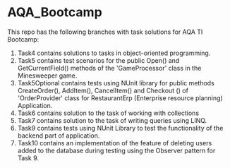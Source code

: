 # AQA_Bootcamp
This repo has the following branches with task solutions for AQA TI Bootcamp:
1. Task4 contains solutions to tasks in object-oriented programming.
2. Task5 contains test scenarios for the public  Open() and GetCurrentField() methods of the 'GameProcessor' class in the Minesweeper game.
3. Task5Optional contains tests using NUnit library for public methods CreateOrder(), AddItem(), CancelItem() and Checkout () of 'OrderProvider'  class for RestaurantErp (Enterprise resource planning) Application.
4. Task6 contains solution to the task of working with collections
5. Task7 contains solution to the task of writing queries using LINQ.
6. Task9 contains tests using NUnit Library to test the functionality of the backend part of application.
7. Task10 contains an implementation of the feature of deleting users added to the database during testing using the Observer pattern for Task 9. 
